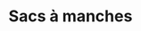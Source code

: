 ---
title: Sacs à manches
image: src/assets/images/biobag.jpeg
imageAlt: Sacs bretelles biodégradables
products:
  - title: S PLAIN
    subtitle: Sacs bretelles
    specs:
      - "Dimension: 15 x 17 pouces"
      - "Soufflets: 2 x 2.5 pouces"
      - "Épaisseur: 20 microns"
  - title: XL19 PLAIN
    subtitle: Sacs bretelles
    specs:
      - "Dimension: 17.5 x 19 pouces"
      - "Soufflets: 2 x 3 pouces"
      - "Épaisseur: 25 microns"
  - title: 3XL PLAIN
    subtitle: Sacs bretelles
    specs:
      - "Dimension: 27 x 25 pouces"
      - "Soufflets: 2 x 5.5 pouces"
      - "Épaisseur: 20 microns"
  - title: 10*14
    subtitle: Sacs à poignée découpée
    specs:
      - "Dimension: 10 x 14 pouces"
      - "Épaisseur: 60 microns"
  - title: 15*20
    subtitle: Sacs à poignée découpée
    specs:
      - "Dimension: 15 x 20 pouces"
      - "Épaisseur: 70 microns"
---